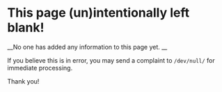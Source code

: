 # This page (un)intentionally left blank!

__No one has added any information to this page yet. __

If you believe this is in error, you may send a complaint to `/dev/null/` for immediate processing.

Thank you!
